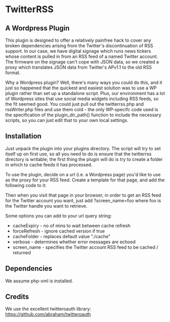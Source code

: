 # TwitterRSS 
## A Wordpress Plugin

This plugin is designed to offer a relatively painfree hack to cover any broken  dependencies arising from the Twitter's discontinuation of RSS support. In our case, we have digital signage which runs news tickers whose content is pulled in from an RSS feed of a named Twitter account. The firmware on the signage can't cope with JSON data, so we created a proxy which translates JSON data from Twitter's APv1.1 to the old RSS format.

Why a Wordpress plugin? Well, there's many ways you could do this, and it just so happened that the quickest and easiest solution was to use a WP plugin rather than set up a standalone script. Plus, our environment has a lot of Wordpress sites that use social media widgets including RSS feeds, so the fit seemed good. You could just pull out the twitterrss.php and rssWriter.php files and use them cold - the only WP-specifc code used is the specification of the plugin_dir_path() function to include the necessary scripts, so you can just edit that to your own local settings.

## Installation

Just unpack the plugin into your plugins directory. The script will try to set itself up on first use, so all you need to do is ensure that the twitterrss directory is writable; the first thing the plugin will do is try to create a folder in which to cache feeds it has processed.

To use the plugin, decide on a url (i.e. a Wordpress page) you'd like to use as the proxy for your RSS feed. Create a template for that page, and add the following code to it:

<?php $feed = new TwitterRSS($_GET); ?>

Then when you visit that page in your browser, in order to get an RSS feed for the Twitter account you want, just add ?screen_name=foo where foo is the Twitter handle you want to retrieve.

Some options you can add to your url query string:

* cacheExpiry     - no of mins to wait between cache refresh
* forceRefresh    - ignore cached version if true
* cacheFolder     - replaces default value "./cache"
* verbose         - determines whether error messages are echoed
* screen_name     - specifies the Twitter account RSS feed to be cached / returned

## Dependencies

We assume php-xml is installed.

## Credits

We use the excellent twitteroauth library: https://github.com/abraham/twitteroauth